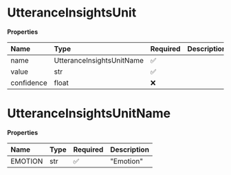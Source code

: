 # UtteranceInsightsUnit

**Properties**

| Name       | Type                      | Required | Description |
| :--------- | :------------------------ | :------- | :---------- |
| name       | UtteranceInsightsUnitName | ✅       |             |
| value      | str                       | ✅       |             |
| confidence | float                     | ❌       |             |

# UtteranceInsightsUnitName

**Properties**

| Name    | Type | Required | Description |
| :------ | :--- | :------- | :---------- |
| EMOTION | str  | ✅       | "Emotion"   |

<!-- This file was generated by liblab | https://liblab.com/ -->
